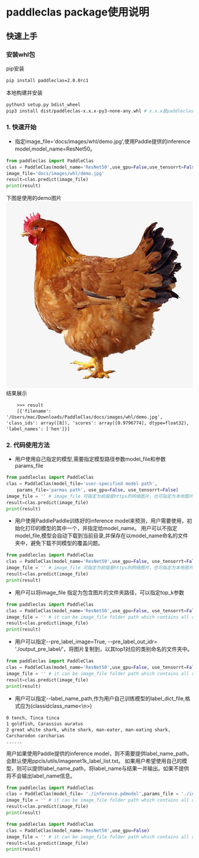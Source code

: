 # paddleclas package使用说明

## 快速上手

### 安装whl包

pip安装
```bash
pip install paddleclas=2.0.0rc1
```

本地构建并安装
```bash
python3 setup.py bdist_wheel
pip3 install dist/paddleclas-x.x.x-py3-none-any.whl # x.x.x是paddleclas的版本号
```
### 1. 快速开始
* 指定image_file='docs/images/whl/demo.jpg',使用Paddle提供的inference model,model_name=ResNet50。
```python
from paddleclas import PaddleClas
clas = PaddleClas(model_name='ResNet50',use_gpu=False,use_tensorrt=False)
image_file='docs/images/whl/demo.jpg'
result=clas.predict(image_file)
print(result)
```
下图是使用的demo图片
![](../images/whl/demo.jpg)
结果展示
```
	>>> result
	[{'filename': '/Users/mac/Downloads/PaddleClas/docs/images/whl/demo.jpg', 'class_ids': array([8]), 'scores': array([0.9796774], dtype=float32), 'label_names': ['hen']}]
```


### 2. 代码使用方法
* 用户使用自己指定的模型,需要指定模型路径参数model_file和参数params_file
```python
from paddleclas import PaddleClas
clas = PaddleClas(model_file='user-specified model path', 
    params_file='parmas path', use_gpu=False, use_tensorrt=False)
image_file = '' # image_file 可指定为前缀是https的网络图片，也可指定为本地图片
result=clas.predict(image_file)
print(result)
```
* 用户使用PaddlePaddle训练好的inference model来预测，用户需要使用，初始化打印的模型的其中一个，并指定给model_name。
用户可以不指定model_file,模型会自动下载到当前目录,并保存在以model_name命名的文件夹中，避免下载不同模型的覆盖问题。
```python
from paddleclas import PaddleClas
clas = PaddleClas(model_name='ResNet50',use_gpu=False, use_tensorrt=False)
image_file = '' # image_file 可指定为前缀是https的网络图片，也可指定为本地图片
result=clas.predict(image_file)
print(result)
```
* 用户可以将image_file 指定为包含图片的文件夹路径，可以指定top_k参数
```python
from paddleclas import PaddleClas
clas = PaddleClas(model_name='ResNet50',use_gpu=False, use_tensorrt=False,top_k=5)
image_file = '' # it can be image_file folder path which contains all of images you want to predict.
result=clas.predict(image_file)
print(result)
```
* 用户可以指定--pre_label_image=True, --pre_label_out_idr= './output_pre_label/'，将图片复制到，以其top1对应的类别命名的文件夹中。
```python
from paddleclas import PaddleClas
clas = PaddleClas(model_name='ResNet50',use_gpu=False, use_tensorrt=False,top_k=5, pre_label_image=True,pre_label_out_idr='./output_pre_label/')
image_file = '' # it can be image_file folder path which contains all of images you want to predict.
result=clas.predict(image_file)
print(result)
```

* 用户可以指定--label_name_path,作为用户自己训练模型的label_dict_file,格式应为(classid<space>class_name<\n>)
```
0 tench, Tinca tinca
1 goldfish, Carassius auratus
2 great white shark, white shark, man-eater, man-eating shark, Carcharodon carcharias
......
```
用户如果使用Paddle提供的inference model，则不需要提供label_name_path，会默认使用ppcls/utils/imagenet1k_label_list.txt。
如果用户希望使用自己的模型，则可以提供label_name_path，将label_name与结果一并输出。如果不提供将不会输出label_name信息。
```python
from paddleclas import PaddleClas
clas = PaddleClas(model_file= './inference.pdmodel',params_file = './inference.pdiparams',label_name_path='./ppcls/utils/imagenet1k_label_list.txt',use_gpu=False)
image_file = '' # it can be image_file folder path which contains all of images you want to predict.
result=clas.predict(image_file)
print(result)
```
```python
from paddleclas import PaddleClas
clas = PaddleClas(model_name='ResNet50',use_gpu=False)
image_file = '' # it can be image_file folder path which contains all of images you want to predict.
result=clas.predict(image_file)
print(result)
```